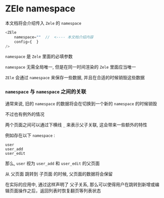 # ZEle namespace

本文档将会介绍传入 `Zele` 的 `namespace` 

``` js
<ZEle
	namespace=""  //  <---- 本文档介绍内容
	config={  }
/>
```

`namespace` 是 `Zele` 里面的必填参数

`namespace` 无需全局唯一, 但是在同一时间渲染的 `Zele` 里面应当唯一

`ZEle` 会通过 `namespace` 来保存一些数据, 并且在合适的时候销毁这些数据

### `namespace` 与 `namespace` 之间的关联

通常来说, 旧的 `namespace` 的数据将会在切换到一个新的 `namespace` 的时候销毁

不过也有例外的情况

两个页面之间可以通过下横线 `_` 来表示父子关联, 这会带来一些额外的特性

例如存在以下 `namespace` : 

``` 
user
user_add
user_edit
```

那么, `user` 视为 `user_add` 和 `user_edit` 的父页面

从 父页面 跳转到 子页面 的时候, 父页面的数据将会保留

在实际的应用中, 通过这样声明了 父子关系, 那么可以使得用户在跳转到新增或编辑页面操作之后，返回列表时恢复翻页等列表状态
